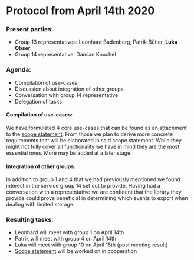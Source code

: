 # Protocol from April 14th 2020

### Present parties:
* Group 13 representatives: Leonhard Badenberg, Patrik Bütler, **Luka Obser**
* Group 14 representative: Damian Knuchel

### Agenda:
* Compilation of use-cases
* Discussion about integration of other groups
* Conversation with group 14 representative 
* Delegation of tasks

#### Compilation of use-cases:
We have formulated 4 core use-cases that can be found as an attachment to the [scope statement](https://github.com/cn-uofbasel/BACnet/blob/group13/groups/13-sneakernet/docs/Scope%20Statement.md
).
From those we plan to derive more concrete requirements that will be elaborated in said scope statement.
While they might not fully cover all functionality we have in mind they are the most essential ones. 
More may be added at a later stage.

#### Integration of other groups:
In addition to group 1 and 4 that we had previously mentioned we found interest in the service group 14 set out to provide.
Having had a conversation with a representative we are confident that the library they provide could prove beneficial in determining which events to export when dealing with limited storage. 

### Resulting tasks:
* Leonhard will meet with group 1 on April 14th
* Patrik will meet with group 4 on April 14th
* Luka will meet with group 10 on April 15th (post meeting result)
* [Scope statement](https://github.com/cn-uofbasel/BACnet/blob/group13/groups/13-sneakernet/docs/Scope%20Statement.md) will be worked on in cooperation

